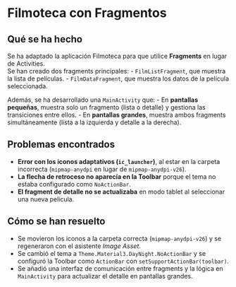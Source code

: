 # Filmoteca con Fragmentos

## Qué se ha hecho

Se ha adaptado la aplicación Filmoteca para que utilice **Fragments** en
lugar de Activities.\
Se han creado dos fragments principales: - `FilmListFragment`, que
muestra la lista de películas. - `FilmDataFragment`, que muestra los
datos de la película seleccionada.

Además, se ha desarrollado una `MainActivity` que: - En **pantallas
pequeñas**, muestra solo un fragmento (lista o detalle) y gestiona las
transiciones entre ellos. - En **pantallas grandes**, muestra ambos
fragments simultáneamente (lista a la izquierda y detalle a la derecha).

## Problemas encontrados

-   **Error con los iconos adaptativos (`ic_launcher`)**, al estar en la
    carpeta incorrecta (`mipmap-anydpi` en lugar de
    `mipmap-anydpi-v26`).
-   **La flecha de retroceso no aparecía en la Toolbar** porque el tema
    no estaba configurado como `NoActionBar`.
-   **El fragment de detalle no se actualizaba** en modo tablet al
    seleccionar una nueva película.

## Cómo se han resuelto

-   Se movieron los iconos a la carpeta correcta (`mipmap-anydpi-v26`) y
    se regeneraron con el asistente *Image Asset*.
-   Se cambió el tema a `Theme.Material3.DayNight.NoActionBar` y se
    configuró la Toolbar como `ActionBar` con
    `setSupportActionBar(toolbar)`.
-   Se añadió una interfaz de comunicación entre fragments y la lógica
    en `MainActivity` para actualizar el detalle en pantallas grandes.
